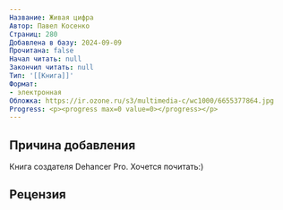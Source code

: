 ```yaml
---
Название: Живая цифра
Автор: Павел Косенко
Страниц: 280
Добавлена в базу: 2024-09-09
Прочитана: false
Начал читать: null
Закончил читать: null
Тип: '[[Книга]]'
Формат:
- электронная
Обложка: https://ir.ozone.ru/s3/multimedia-c/wc1000/6655377864.jpg
Progress: <p><progress max=0 value=0></progress></p>
---
```

## Причина добавления

Книга создателя Dehancer Pro. Хочется почитать:)

## Рецензия